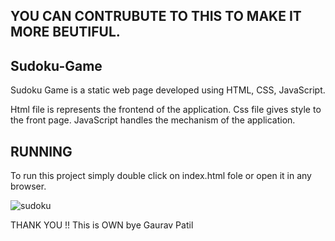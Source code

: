 ## YOU CAN CONTRUBUTE TO THIS TO MAKE IT MORE BEUTIFUL.

## Sudoku-Game
Sudoku Game is a static web page developed using HTML, CSS, JavaScript.

Html file is represents the frontend of the application.
Css file gives style to the front page.
JavaScript handles the mechanism of the application.

## RUNNING
To run this project simply double click on index.html fole or open it in any browser.

![sudoku](https://user-images.githubusercontent.com/115169849/194346512-d6dcf5ab-a51a-48e7-a65e-31684623edfb.JPG)



THANK YOU !!
This is OWN bye Gaurav Patil

